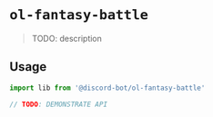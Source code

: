 # `ol-fantasy-battle`

> TODO: description

## Usage

```typescript
import lib from '@discord-bot/ol-fantasy-battle'

// TODO: DEMONSTRATE API
```
